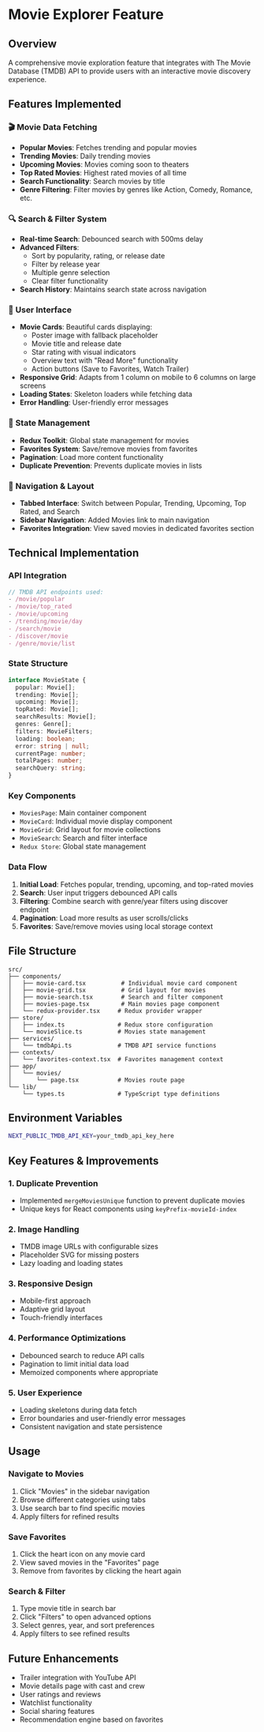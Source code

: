 # Movie Explorer Feature

## Overview
A comprehensive movie exploration feature that integrates with The Movie Database (TMDB) API to provide users with an interactive movie discovery experience.

## Features Implemented

### 🎬 Movie Data Fetching
- **Popular Movies**: Fetches trending and popular movies
- **Trending Movies**: Daily trending movies
- **Upcoming Movies**: Movies coming soon to theaters
- **Top Rated Movies**: Highest rated movies of all time
- **Search Functionality**: Search movies by title
- **Genre Filtering**: Filter movies by genres like Action, Comedy, Romance, etc.

### 🔍 Search & Filter System
- **Real-time Search**: Debounced search with 500ms delay
- **Advanced Filters**:
  - Sort by popularity, rating, or release date
  - Filter by release year
  - Multiple genre selection
  - Clear filter functionality
- **Search History**: Maintains search state across navigation

### 🎨 User Interface
- **Movie Cards**: Beautiful cards displaying:
  - Poster image with fallback placeholder
  - Movie title and release date
  - Star rating with visual indicators
  - Overview text with "Read More" functionality
  - Action buttons (Save to Favorites, Watch Trailer)
- **Responsive Grid**: Adapts from 1 column on mobile to 6 columns on large screens
- **Loading States**: Skeleton loaders while fetching data
- **Error Handling**: User-friendly error messages

### 💾 State Management
- **Redux Toolkit**: Global state management for movies
- **Favorites System**: Save/remove movies from favorites
- **Pagination**: Load more content functionality
- **Duplicate Prevention**: Prevents duplicate movies in lists

### 📱 Navigation & Layout
- **Tabbed Interface**: Switch between Popular, Trending, Upcoming, Top Rated, and Search
- **Sidebar Navigation**: Added Movies link to main navigation
- **Favorites Integration**: View saved movies in dedicated favorites section

## Technical Implementation

### API Integration
```typescript
// TMDB API endpoints used:
- /movie/popular
- /movie/top_rated
- /movie/upcoming
- /trending/movie/day
- /search/movie
- /discover/movie
- /genre/movie/list
```

### State Structure
```typescript
interface MovieState {
  popular: Movie[];
  trending: Movie[];
  upcoming: Movie[];
  topRated: Movie[];
  searchResults: Movie[];
  genres: Genre[];
  filters: MovieFilters;
  loading: boolean;
  error: string | null;
  currentPage: number;
  totalPages: number;
  searchQuery: string;
}
```

### Key Components
- `MoviesPage`: Main container component
- `MovieCard`: Individual movie display component
- `MovieGrid`: Grid layout for movie collections
- `MovieSearch`: Search and filter interface
- `Redux Store`: Global state management

### Data Flow
1. **Initial Load**: Fetches popular, trending, upcoming, and top-rated movies
2. **Search**: User input triggers debounced API calls
3. **Filtering**: Combine search with genre/year filters using discover endpoint
4. **Pagination**: Load more results as user scrolls/clicks
5. **Favorites**: Save/remove movies using local storage context

## File Structure
```
src/
├── components/
│   ├── movie-card.tsx          # Individual movie card component
│   ├── movie-grid.tsx          # Grid layout for movies
│   ├── movie-search.tsx        # Search and filter component
│   ├── movies-page.tsx         # Main movies page component
│   └── redux-provider.tsx     # Redux provider wrapper
├── store/
│   ├── index.ts               # Redux store configuration
│   └── movieSlice.ts          # Movies state management
├── services/
│   └── tmdbApi.ts             # TMDB API service functions
├── contexts/
│   └── favorites-context.tsx  # Favorites management context
├── app/
│   └── movies/
│       └── page.tsx           # Movies route page
└── lib/
    └── types.ts               # TypeScript type definitions
```

## Environment Variables
```bash
NEXT_PUBLIC_TMDB_API_KEY=your_tmdb_api_key_here
```

## Key Features & Improvements

### 1. Duplicate Prevention
- Implemented `mergeMoviesUnique` function to prevent duplicate movies
- Unique keys for React components using `keyPrefix-movieId-index`

### 2. Image Handling
- TMDB image URLs with configurable sizes
- Placeholder SVG for missing posters
- Lazy loading and loading states

### 3. Responsive Design
- Mobile-first approach
- Adaptive grid layout
- Touch-friendly interfaces

### 4. Performance Optimizations
- Debounced search to reduce API calls
- Pagination to limit initial data load
- Memoized components where appropriate

### 5. User Experience
- Loading skeletons during data fetch
- Error boundaries and user-friendly error messages
- Consistent navigation and state persistence

## Usage

### Navigate to Movies
1. Click "Movies" in the sidebar navigation
2. Browse different categories using tabs
3. Use search bar to find specific movies
4. Apply filters for refined results

### Save Favorites
1. Click the heart icon on any movie card
2. View saved movies in the "Favorites" page
3. Remove from favorites by clicking the heart again

### Search & Filter
1. Type movie title in search bar
2. Click "Filters" to open advanced options
3. Select genres, year, and sort preferences
4. Apply filters to see refined results

## Future Enhancements
- Trailer integration with YouTube API
- Movie details page with cast and crew
- User ratings and reviews
- Watchlist functionality
- Social sharing features
- Recommendation engine based on favorites

